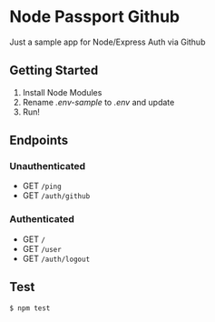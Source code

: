 # Node Passport Github

Just a sample app for Node/Express Auth via Github

## Getting Started

1. Install Node Modules
1. Rename *.env-sample* to *.env* and update
1. Run!

## Endpoints

### Unauthenticated

- GET `/ping`
- GET `/auth/github`

### Authenticated


- GET `/`
- GET `/user`
- GET `/auth/logout`

## Test

```sh
$ npm test
```